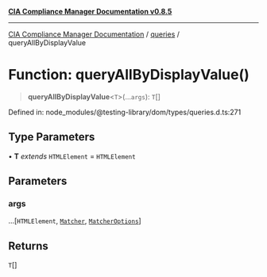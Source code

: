 [**CIA Compliance Manager Documentation v0.8.5**](../../../README.md)

***

[CIA Compliance Manager Documentation](../../../globals.md) / [queries](../README.md) / queryAllByDisplayValue

# Function: queryAllByDisplayValue()

> **queryAllByDisplayValue**\<`T`\>(...`args`): `T`[]

Defined in: node\_modules/@testing-library/dom/types/queries.d.ts:271

## Type Parameters

• **T** *extends* `HTMLElement` = `HTMLElement`

## Parameters

### args

...\[`HTMLElement`, [`Matcher`](../../../type-aliases/Matcher.md), [`MatcherOptions`](../../../interfaces/MatcherOptions.md)\]

## Returns

`T`[]
